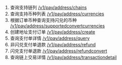1. 查询支持链列  [/v1/pay/address/chains](https://www.gate.com/docs/gatepay/address_payment/zh_CN/#_6-1-%E6%9F%A5%E8%AF%A2%E6%94%AF%E6%8C%81%E9%93%BE%E5%88%97%E8%A1%A8)
2. 查询支持币种列表  [/v1/pay/address/currencies](https://www.gate.com/docs/gatepay/address_payment/zh_CN/#_6-2-%E6%9F%A5%E8%AF%A2%E6%94%AF%E6%8C%81%E5%B8%81%E7%A7%8D%E5%88%97%E8%A1%A8)
3. 根据订单币种查询支持闪兑的币种 [/v1/pay/address/supportedconvertcurrencies]( https://www.gate.com/docs/gatepay/address_payment/zh_CN/#_6-3-%E6%A0%B9%E6%8D%AE%E8%AE%A2%E5%8D%95%E5%B8%81%E7%A7%8D%E6%9F%A5%E8%AF%A2%E6%94%AF%E6%8C%81%E9%97%AA%E5%85%91%E7%9A%84%E5%B8%81%E7%A7%8D)
4. 创建地址支付订单 [/v1/pay/address/create](https://www.gate.com/docs/gatepay/address_payment/zh_CN/#_6-4-%E4%B8%8B%E5%8D%95)
5. 查询支付单详情 [/v1/pay/address/query](https://www.gate.com/docs/gatepay/address_payment/zh_CN/#_6-5-%E6%9F%A5%E8%AF%A2%E6%94%AF%E4%BB%98%E5%8D%95%E8%AF%A6%E6%83%85)
6. 非闪兑支付单退款 [/v1/pay/address/refund](https://www.gate.com/docs/gatepay/address_payment/zh_CN/#_6-6-%E9%80%80%E6%AC%BE)
7. 闪兑支付单退款  [/v1/pay/address/refundconvert](https://www.gate.com/docs/gatepay/address_payment/zh_CN/#_6-6-2-%E9%97%AA%E5%85%91%E6%94%AF%E4%BB%98%E5%8D%95%E9%80%80%E6%AC%BE)
8. 查询链上交易详情 [/v1/pay/address/transactiondetail](https://www.gate.com/docs/gatepay/address_payment/zh_CN/#_6-7-%E6%9F%A5%E8%AF%A2%E9%93%BE%E4%B8%8A%E4%BA%A4%E6%98%93%E8%AF%A6%E6%83%85)



  